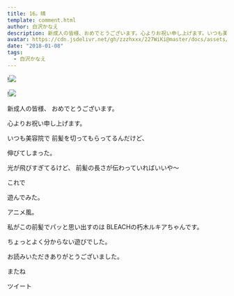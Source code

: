 ```yaml
---
title: 16。晴
template: comment.html
author: 白沢かなえ
description: 新成人の皆様、おめでとうございます。心よりお祝い申し上げます。いつも美容院で前髪を切ってもらってるんだけど、伸びてしまった。光...
avatar: https://cdn.jsdelivr.net/gh/zzzhxxx/227WiKi@master/docs/assets/photo/avatar/kanae.jpg
date: "2018-01-08"
tags:
  - 白沢かなえ
---
```


!![](https://cdn.jsdelivr.net/gh/227WiKi/227WiKi-image@master/blog-image/kanae-2018-01-08_1.jpg)

!![](https://cdn.jsdelivr.net/gh/227WiKi/227WiKi-image@master/blog-image/kanae-2018-01-08_2.jpg)







新成人の皆様、
おめでとうございます。

心よりお祝い申し上げます。
















いつも美容院で
前髪を切ってもらってるんだけど、


伸びてしまった。






光が飛びすぎてるけど、
前髪の長さが伝わっていればいいや〜












これで



遊んでみた。






アニメ風。

私がこの前髪でパッと思い出すのは
BLEACHの朽木ルキアちゃんです。







ちょっとよく分からない遊びでした。








お読みいただきありがとうございました。

またね


ツイート



